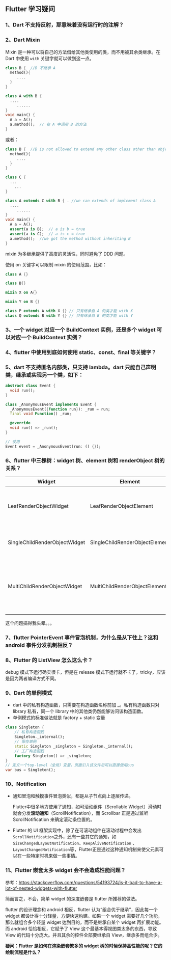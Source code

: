 ## Flutter 学习疑问

### 1、Dart 不支持反射，那意味着没有运行时的注解？

### 2、Dart Mixin

Mixin 是一种可以将自己的方法借给其他类使用的类，而不用被其余类继承。在 Dart 中使用 `with` 关键字就可以做到这一点。

```dart
class B {  //B 不继承 A
  method(){
     ....
  }
}

class A with B {
  ....
     ......
}
void main() {
  A a = A();
  a.method();  // 在 A 中调用 B 的方法
}
```

或者：

```dart
class B {  //B is not allowed to extend any other class other than object
  method(){
     ....
  }
}

class C {
  ...
    ...
}

class A extends C with B { . //we can extends of implement class A
  ....
     ......
}
void main() {
  A a = A();
  assert(a is B);  // a is b = true
  assert(a is C);  // a is c = true
  a.method();  //we got the method without inheriting B
}

```

mixin 为多继承提供了高度的灵活性，同时避免了 DDD 问题。

使用 on 关键字可以限制 mixin 的使用范围，比如：

```dart
class A {}

class B{}

mixin X on A{}

mixin Y on B {} 

class P extends A with X {} // 只有继承自 A 的类才能 with X
class Q extends B with Y {} // 只有继承自 B 的类才能 with Y
```

### 3、一个 widget 对应一个 BuildContext 实例，还是多个 widget 可以对应一个 BuildContext 实例？

### 4、flutter 中使用到底如何使用 static、const、final 等关键字？

### 5、dart 不支持匿名内部类，只支持 lambda。dart 只能自己声明类，继承或实现另一个类，如下：

```dart
abstract class Event {
  void run();
}

class _AnonymousEvent implements Event {
  _AnonymousEvent({Function run}): _run = run;
  final void Function() _run;

  @override
  void run() => _run();
}

// 使用
Event event = _AnonymousEvent(run: () {});

```

### 6、flutter 中三棵树：widget 树、element 树和 renderObject 树的关系？

| Widget                        | Element                        |                                                              |
| ----------------------------- | ------------------------------ | ------------------------------------------------------------ |
| LeafRenderObjectWidget        | LeafRenderObjectElement        | Widget树的叶子节点，用于没有子节点的widget，通常基础组件都属于这一类，如Image。 |
| SingleChildRenderObjectWidget | SingleChildRenderObjectElement | 包含一个子Widget，如：ConstrainedBox、DecoratedBox等         |
| MultiChildRenderObjectWidget  | MultiChildRenderObjectElement  | 包含多个子Widget，一般都有一个children参数，接受一个Widget数组。如Row、Column、Stack等 |

这个问题搞得我头晕。。。

### 7、flutter PointerEvent 事件冒泡机制，为什么是从下往上？这和 android 事件分发机制相反？
### 8、Flutter 的  ListView 怎么这么卡？

debug 模式下运行确实很卡，但是在 release 模式下运行就不卡了，tricky，应该是因为两者编译方式不同。

### 9、Dart 的单例模式

* dart 中的私有构造函数，只需要在构造函数名称前加 _。私有构造函数只对 library 私有，同一个 library 中的其他类仍然能够访问该构造函数。
* 单例模式的标准做法就是 factory + static 变量

```dart
class Singleton {
    // 私有构造函数
    Singleton._internal();
    // 保存单例
    static Singleton _singleton = Singleton._internal();
    // 工厂构造函数
    factory Singleton() => _singleton;
}
// 定义一个top-level（全局）变量，页面引入该文件后可以直接使用bus
var bus = Singleton();
```

### 10、Notification

* 通知冒泡和触摸事件冒泡类似，都是从子节点向上逐层传递。

  Flutter中很多地方使用了通知，如可滚动组件（Scrollable Widget）滑动时就会分发**滚动通知**（ScrollNotification），而 Scrollbar 正是通过监听 ScrollNotification 来确定滚动条位置的。

* Flutter 的 UI 框架实现中，除了在可滚动组件在滚动过程中会发出`ScrollNotification`之外，还有一些其它的通知，如`SizeChangedLayoutNotification`、`KeepAliveNotification` 、`LayoutChangedNotification`等，Flutter正是通过这种通知机制来使父元素可以在一些特定时机来做一些事情。

### 11、Flutter 嵌套太多 widget 会不会造成性能问题？

参考：https://stackoverflow.com/questions/54193724/is-it-bad-to-have-a-lot-of-nested-widgets-with-flutter

简而言之，不会，简单 widget 的深度嵌套是 flutter 所推荐的做法。

flutter 的设计理念和 android 相反，flutter 认为“组合优于继承”，因此每一个 widget 都设计得十分轻量，方便快速构建。如果一个 widget 需要好几个功能，那么就组合多个轻量 widget 达到目的，而不是继承自某个 widget 再扩展功能。而 android 恰恰相反，它赋予了 View 这个最基本得视图类太多的东西，导致 View 的代码十分庞大。并且其余的控件全部要继承自 View，继承多而组合少。

**疑问：Flutter 是如何在渲染嵌套繁多的 widget 树的时候保持高性能的呢？它的绘制流程是什么？**